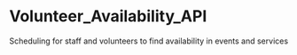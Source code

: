 # Volunteer_Availability_API
Scheduling for staff and volunteers to find availability in events and services
